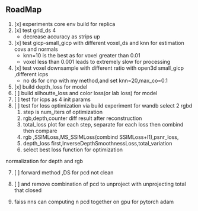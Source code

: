 ## RoadMap
1. [x] experiments core env build for replica
2. [x] test grid_ds 4
   - decrease accuracy as strips up
3. [x] test gicp-small_gicp with different voxel_ds and knn for estimation covs and normals
   - knn=10 is the best as for voxel greater than 0.01
   - voxel less than 0.001 leads to extremely slow for processing
4. [x] test voxel downsample with different ratio  with open3d small_gicp ,different icps
   - no ds for cmp with my method,and set knn=20,max_co=0.1
5. [x] build depth_loss for model
6. [ ] build silhoutte_loss and color loss(or lab loss) for model
7. [ ] test for icps as 4 init params
8. [ ] test for loss optimization via build experiment for wandb select 2 rgbd
   1. step is num_iters of optimization
   2. rgb,depth,counter diff result after reconstruction
   3. total_loss plot for each step, separate for each loss then combind then compare
   4. rgb  ,SSIMLoss,MS_SSIMLoss(combind SSIMLoss+l1),psnr_loss,
   5. depth_loss first,InverseDepthSmoothnessLoss,total_variation
   6. select best loss function for optimization


normalization for depth and rgb

7. [ ] forward method ,DS for pcd
not clean
8. [ ] and remove combination of pcd to unproject with unprojecting total that  closed 

9. faiss nns can computing n pcd together on gpu for pytorch adam